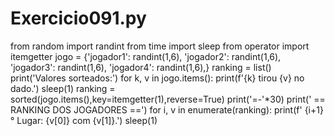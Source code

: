 # Exercicio091.py

from  random import randint
from time import sleep
from operator import itemgetter
jogo = {'jogador1': randint(1,6),
        'jogador2': randint(1,6),
        'jogador3': randint(1,6),
        'jogador4': randint(1,6),}
ranking = list()
print('Valores sorteados:')
for k, v in jogo.items():
    print(f'{k} tirou {v} no dado.')
    sleep(1)
ranking = sorted(jogo.items(),key=itemgetter(1),reverse=True)
print('=-'*30)
print(' == RANKING DOS JOGADORES ==')
for i, v in enumerate(ranking):
    print(f'  {i+1}° Lugar: {v[0]} com {v[1]}.')
    sleep(1)
